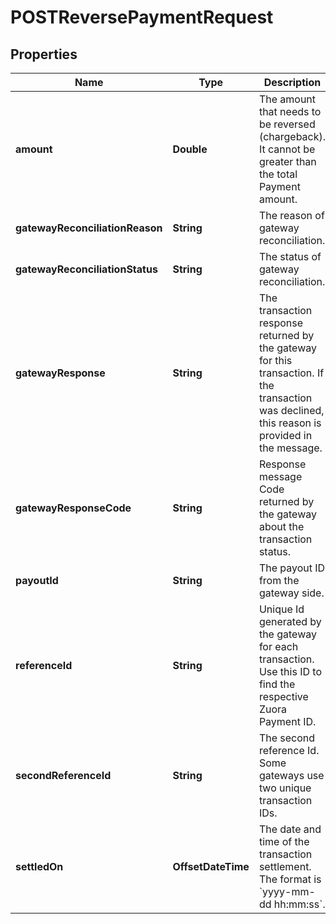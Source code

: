

# POSTReversePaymentRequest


## Properties

| Name | Type | Description | Notes |
|------------ | ------------- | ------------- | -------------|
|**amount** | **Double** | The amount that needs to be reversed (chargeback). It cannot be greater than the total Payment amount.   |  |
|**gatewayReconciliationReason** | **String** | The reason of gateway reconciliation.  |  [optional] |
|**gatewayReconciliationStatus** | **String** | The status of gateway reconciliation.  |  [optional] |
|**gatewayResponse** | **String** | The transaction response returned by the gateway for this transaction. If the transaction was declined, this reason is provided in the message.  |  [optional] |
|**gatewayResponseCode** | **String** | Response message Code returned by the gateway about the transaction status.  |  [optional] |
|**payoutId** | **String** | The payout ID from the gateway side.  |  [optional] |
|**referenceId** | **String** | Unique Id generated by the gateway for each transaction. Use this ID to find the respective Zuora Payment ID.   |  [optional] |
|**secondReferenceId** | **String** | The second reference Id. Some gateways use two unique transaction IDs.  |  [optional] |
|**settledOn** | **OffsetDateTime** | The date and time of the transaction settlement. The format is &#x60;yyyy-mm-dd hh:mm:ss&#x60;.  |  [optional] |



